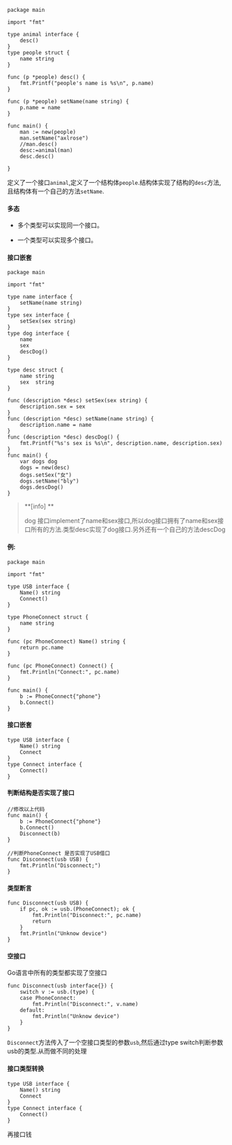 ```
package main

import "fmt"

type animal interface {
    desc()
}
type people struct {
    name string
}

func (p *people) desc() {
    fmt.Printf("people's name is %s\n", p.name)
}

func (p *people) setName(name string) {
    p.name = name
}

func main() {
    man := new(people)
    man.setName("axlrose")
    //man.desc()
    desc:=animal(man)
    desc.desc()

}
```

定义了一个接口`animal`,定义了一个结构体`people`.结构体实现了结构的`desc`方法,且结构体有一个自己的方法`setName`.

#### 多态

* 多个类型可以实现同一个接口。

* 一个类型可以实现多个接口。

#### 接口嵌套

```
package main

import "fmt"

type name interface {
    setName(name string)
}
type sex interface {
    setSex(sex string)
}
type dog interface {
    name
    sex
    descDog()
}

type desc struct {
    name string
    sex  string
}

func (description *desc) setSex(sex string) {
    description.sex = sex
}
func (description *desc) setName(name string) {
    description.name = name
}
func (description *desc) descDog() {
    fmt.Printf("%s's sex is %s\n", description.name, description.sex)
}
func main() {
    var dogs dog
    dogs = new(desc)
    dogs.setSex("女")
    dogs.setName("bly")
    dogs.descDog()
}
```

> **\[info\] **
>
> dog 接口implement了name和sex接口,所以dog接口拥有了name和sex接口所有的方法.类型desc实现了dog接口.另外还有一个自己的方法descDog

#### 例:

```
package main

import "fmt"

type USB interface {
    Name() string
    Connect()
}

type PhoneConnect struct {
    name string
}

func (pc PhoneConnect) Name() string {
    return pc.name
}

func (pc PhoneConnect) Connect() {
    fmt.Println("Connect:", pc.name)
}

func main() {
    b := PhoneConnect{"phone"}
    b.Connect()
}
```

#### 接口嵌套

```
type USB interface {
    Name() string
    Connect
}
type Connect interface {
    Connect()
}
```

#### 判断结构是否实现了接口

```
//修改以上代码
func main() {
    b := PhoneConnect{"phone"}
    b.Connect()
    Disconnect(b)
}

//判断PhoneConnect 是否实现了USB借口
func Disconnect(usb USB) {
    fmt.Println("Disconnect;")
}
```

#### 类型断言

```
func Disconnect(usb USB) {
    if pc, ok := usb.(PhoneConnect); ok {
        fmt.Println("Disconnect:", pc.name)
        return
    }
    fmt.Println("Unknow device")
}
```

#### 空接口

Go语言中所有的类型都实现了空接口

```
func Disconnect(usb interface{}) {
    switch v := usb.(type) {
    case PhoneConnect:
        fmt.Println("Disconnect:", v.name)
    default:
        fmt.Println("Unknow device")
    }
}
```

`Disconnect`方法传入了一个空接口类型的参数`usb`,然后通过type switch判断参数usb的类型.从而做不同的处理

#### 接口类型转换

```
type USB interface {
	Name() string
	Connect
}
type Connect interface {
	Connect()
}
```

再接口钱

